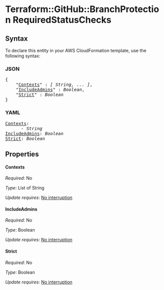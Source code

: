 # Terraform::GitHub::BranchProtection RequiredStatusChecks

## Syntax

To declare this entity in your AWS CloudFormation template, use the following syntax:

### JSON

<pre>
{
    "<a href="#contexts" title="Contexts">Contexts</a>" : <i>[ String, ... ]</i>,
    "<a href="#includeadmins" title="IncludeAdmins">IncludeAdmins</a>" : <i>Boolean</i>,
    "<a href="#strict" title="Strict">Strict</a>" : <i>Boolean</i>
}
</pre>

### YAML

<pre>
<a href="#contexts" title="Contexts">Contexts</a>: <i>
      - String</i>
<a href="#includeadmins" title="IncludeAdmins">IncludeAdmins</a>: <i>Boolean</i>
<a href="#strict" title="Strict">Strict</a>: <i>Boolean</i>
</pre>

## Properties

#### Contexts

_Required_: No

_Type_: List of String

_Update requires_: [No interruption](https://docs.aws.amazon.com/AWSCloudFormation/latest/UserGuide/using-cfn-updating-stacks-update-behaviors.html#update-no-interrupt)

#### IncludeAdmins

_Required_: No

_Type_: Boolean

_Update requires_: [No interruption](https://docs.aws.amazon.com/AWSCloudFormation/latest/UserGuide/using-cfn-updating-stacks-update-behaviors.html#update-no-interrupt)

#### Strict

_Required_: No

_Type_: Boolean

_Update requires_: [No interruption](https://docs.aws.amazon.com/AWSCloudFormation/latest/UserGuide/using-cfn-updating-stacks-update-behaviors.html#update-no-interrupt)

